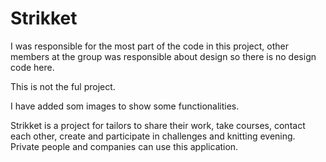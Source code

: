 # Strikket
I was responsible for the most part of the code in this project, other members at the group was responsible about design so there is no design code here.

This is not the ful project.

I have added som images to show some functionalities.

Strikket is a project for tailors to share their work, take courses, contact each other, create and participate in challenges and knitting evening. 
Private people and companies can use this application. 

